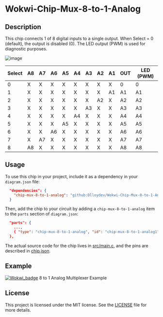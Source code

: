 # Wokwi-Chip-Mux-8-to-1-Analog

## Description

This chip connects 1 of 8 digital inputs to a single output. When Select = 0 (default), the output is disabled (0). The LED output (PWM) is used for diagnostic purposes.

![image](https://user-images.githubusercontent.com/63488701/217681693-d5dd3b26-01c5-478c-a3de-f72dfa91840f.png)

| Select | A8   | A7   | A6   | A5   | A4   | A3   | A2   | A1   | OUT  | LED (PWM) |
| ------ | ---- | ---- | ---- | ---- | ---- | ---- | ---- | ---- | ---- | --------- |
| 0      | X    | X    | X    | X    | X    | X    | X    | X    | 0    | 0         |
| 1      | X    | X    | X    | X    | X    | X    | X    | A1   | A1   | A1        |
| 2      | X    | X    | X    | X    | X    | X    | A2   | X    | A2   | A2        |
| 3      | X    | X    | X    | X    | X    | A3   | X    | X    | A3   | A3        |
| 4      | X    | X    | X    | X    | A4   | X    | X    | X    | A4   | A4        |
| 5      | X    | X    | X    | A5   | X    | X    | X    | X    | A5   | A5        |
| 6      | X    | X    | A6   | X    | X    | X    | X    | X    | A6   | A6        |
| 7      | X    | A7   | X    | X    | X    | X    | X    | X    | A7   | A7        |
| 8      | A8   | X    | X    | X    | X    | X    | X    | X    | A8   | A8        |

## Usage

To use this chip in your project, include it as a dependency in your `diagram.json` file:

```json
  "dependencies": {
    "chip-mux-8-to-1-analog": "github:Dlloydev/Wokwi-Chip-Mux-8-to-1-Analog@1.0.0"
  }
```

Then, add the chip to your circuit by adding a `chip-mux-8-to-1-analog` item to the `parts` section of `diagram.json`:

```json
  "parts": {
    ...,
    { "type": "chip-mux-8-to-1-analog", "id": "chip-mux-8-to-1-analog1" }
  },
```

The actual source code for the chip lives in [src/main.c](https://github.com/Dlloydev/Wokwi-Chip-Mux-8-to-1-Analog/blob/main/src/main.c), and the pins are described in [chip.json](https://github.com/Dlloydev/Wokwi-Chip-Mux-8-to-1-Analog/blob/main/chip.json).

## Example

[![Wokwi_badge](https://user-images.githubusercontent.com/63488701/212449119-a8510897-c860-4545-8c1a-794169547ba1.svg)](https://wokwi.com/projects/356126395269864449) 8 to 1 Analog Multiplexer Example

## License

This project is licensed under the MIT license. See the [LICENSE](https://github.com/Dlloydev/Wokwi-Chip-Mux-8-to-1-Analog/blob/main/LICENSE) file for more details.
